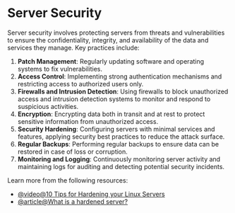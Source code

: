 # Server Security

Server security involves protecting servers from threats and vulnerabilities to ensure the confidentiality, integrity, and availability of the data and services they manage. Key practices include:

1. **Patch Management**: Regularly updating software and operating systems to fix vulnerabilities.
2. **Access Control**: Implementing strong authentication mechanisms and restricting access to authorized users only.
3. **Firewalls and Intrusion Detection**: Using firewalls to block unauthorized access and intrusion detection systems to monitor and respond to suspicious activities.
4. **Encryption**: Encrypting data both in transit and at rest to protect sensitive information from unauthorized access.
5. **Security Hardening**: Configuring servers with minimal services and features, applying security best practices to reduce the attack surface.
6. **Regular Backups**: Performing regular backups to ensure data can be restored in case of loss or corruption.
7. **Monitoring and Logging**: Continuously monitoring server activity and maintaining logs for auditing and detecting potential security incidents.

Learn more from the following resources:

- [@video@10 Tips for Hardening your Linux Servers](https://www.youtube.com/watch?v=Jnxx_IAC0G4)
- [@article@What is a hardened server?](https://www.sophos.com/en-us/cybersecurity-explained/what-is-server-hardening)

